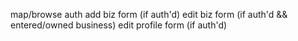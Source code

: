 map/browse
auth
add biz form (if auth'd)
edit biz form (if auth'd && entered/owned business)
edit profile form (if auth'd)

<!--
[Header]
Welcome to PHORM: Prince Hall's Online Registry of Merchants
Discover and Support Businesses Owned by Prince Hall Freemasons
[Subheader]

Connecting Communities, Empowering Entrepreneurs, Strengthening our Brotherhood
[Introduction]

Welcome to PHORM, the premier online directory dedicated to promoting and supporting businesses owned by individuals affiliated with Prince Hall Freemasonry. Immerse yourself in a platform that celebrates our shared bond while showcasing the talents and offerings of our esteemed brethren.
[Paragraph 1]

Uncover Hidden Gems: PHORM presents a thoughtfully curated selection of businesses owned by Prince Hall Freemasons. Explore a diverse range of offerings, from skilled artisans to exceptional culinary experiences, professional services, and more. Our user-friendly platform connects you with businesses that are deeply rooted in our community and embody our shared values.
[Paragraph 2]

Verified and Trusted: Every business listed in PHORM undergoes a meticulous verification process, ensuring that you can trust the quality and integrity of our brethren's enterprises. By engaging with these trusted businesses, you directly contribute to the growth and success of our Prince Hall Masonic community.
[Paragraph 3]

Empowering Our Brotherhood: When you choose to support businesses listed in PHORM, you actively contribute to the economic empowerment of our Prince Hall Freemasonry network. Together, we nurture entrepreneurship, create opportunities, and honor the legacy passed down to us by supporting our brethren's endeavors.
[Call-to-Action]

Start Your Journey with PHORM: Download our app today and embark on a meaningful exploration of businesses owned by individuals affiliated with Prince Hall Freemasonry. Embrace the power of our brotherhood, support our brethren, and shape a thriving future for our community.
[Footer]

About PHORM: Discover more about our mission, commitment, and the unique advantages of being part of our online registry.
Get Listed: Are you a business owner affiliated with Prince Hall Freemasonry? Join PHORM's online registry to showcase your enterprise, connect with our community, and expand your reach.

--->